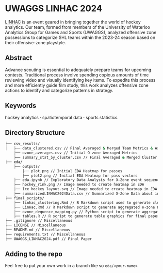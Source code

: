 # UWAGGS LINHAC 2024
[LINHAC](https://www.ida.liu.se/research/sportsanalytics/LINHAC/LINHAC24/home.html) is an event geared in bringing together the world of hockey analytics. Our team, formed from members of the University of Waterloo Analytics Group for Games and Sports (UWAGGS), analyzed offensive zone possessions to categorize SHL teams within the 2023-24 season based on their offensive-zone playstyle.

## Abstract
Advance scouting is essential to adequately prepare teams for
upcoming contests. Traditional process involve spending copious amounts of time reviewing video and visually identifying key items. To expedite this process and more efficiently guide film study, this work analyzes offensive zone actions to identify and categorize patterns in strategy.

## Keywords
hockey analytics · spatiotemporal data · sports statistics

## Directory Structure
```bash
├── csv_results/
│   ├── data_clustered.csv // Final Averaged & Merged Team Metrics & Associated Clusters
    ├── ozone_averages.csv // Initial O-zone Averaged Metrics
    ├── summary_stat_by_cluster.csv // Final Averaged & Merged Cluster Metrics
├── eda/
    ├── outputs/
        ├── plot.png // Initial EDA Heatmap for passes
        ├── plot2.png // Initial EDA Heatmap for pass vectors
    ├── eda.ipynb // Exploratory Data Analysis for O-Zone event sequences
    ├── hockey_rink.png // Image needed to create heatmap in EDA
    ├── Ice_hockey_layout.svg // Image needed to create heatmap in EDA
    ├── summarizedLINHAC2024Data.csv // Summarized O-Zone Data about in-depth shot quality
├── final_scripts/
    ├── linhac_clustering.Rmd // R Markdown script used to generate clusters
    ├── LinHac.Rmd // R Markdown script to generate aggregated o-zone metrics for time and passes between shots
    ├── ozone_dequence_mapping.py // Python script to generate aggregated o-zone metrics for shot quality, positive o-zone events, etc.
    ├── tables.R // R script to generate table graphics for final paper
├── .gitignore // Miscellaneous
├── LICENSE // Miscellaneous
├── README.md // Miscellaneous
├── requirements.txt // Miscellaneous
├── UWAGGS_LINHAC2024.pdf // Final Paper
```

## Adding to the repo
Feel free to put your own work in a branch like so `eda/<your-name>`
